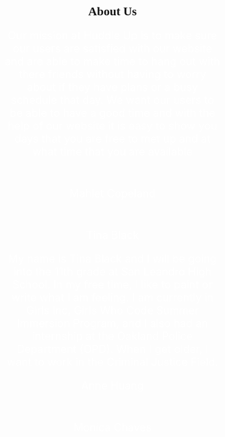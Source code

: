 <html>
<title>profile</title>
  
<body background="https://68.media.tumblr.com/86078f144ec6705b8d37b61c83853399/tumblr_odi86yMtjy1tliyzbo1_400.gif">
  </body>
<style>
 h1{
 text-align: center;
   font-family: verdana;
   font-size: 25px
    color: white;
   }
   p{
     text-align: center;
     font_family:verdana;
     font-size: 25px;
     color: white;
  }
  </style>  
  
  <body>

<h1>About Us</h1>
<p>Our mission at Huddle Up is to make sure our users are satisfied with our website  and are able to make time to hang out with there friends without having to worry about if they have plans or a busy schedule that day. We want our users to be able to have a good time and with the help of our website it is easy to show you days that  you  are free to met up and at what time that you are available </p>
<BR>
 <p>Mahlet Copeland </p>
<BR>
 <p>Tina Black</p>
<p> My name is Tina Black and I will be going into the 11th grade at San Leandro High School. In my free time, I like to paint or write what I am feeling. I am currently in Girls Inc, Girls Who Code Summer Immersion Program, and I also had an internship at the Oakland Police Department (OPD). When I get older, I want to work in the Criminal Justice Field.
<BR>
 <p>Anne Huang </p>
<BR>
 <p>Monica Chaves</p>
</html>
